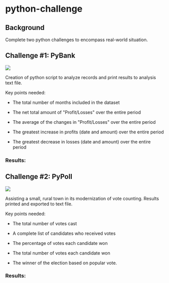 # python-challenge

## Background 

Complete two python challenges to encompass real-world situation. 

## Challenge #1: PyBank

![](https://github.com/staceyj118/python-challenge/blob/main/Images/revenue-per-lead.png?raw=true)

Creation of python script to analyze records and print results to analysis text file. 

Key points needed: 

  * The total number of months included in the dataset

  * The net total amount of "Profit/Losses" over the entire period

  * The average of the changes in "Profit/Losses" over the entire period

  * The greatest increase in profits (date and amount) over the entire period

  * The greatest decrease in losses (date and amount) over the entire period

### Results: 




## Challenge #2: PyPoll

![](https://github.com/staceyj118/python-challenge/blob/main/Images/Vote_counting.png?raw=true)

Assisting a small, rural town in its modernization of vote counting. Results printed and exported to text file. 

Key points needed: 

  * The total number of votes cast

  * A complete list of candidates who received votes

  * The percentage of votes each candidate won

  * The total number of votes each candidate won

  * The winner of the election based on popular vote.

### Results: 
